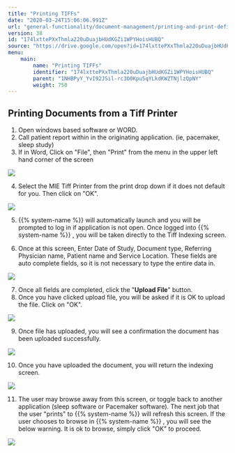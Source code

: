 ```yaml
---
title: "Printing TIFFs"
date: "2020-03-24T15:06:06.991Z"
url: "general-functionality/document-management/printing-and-print-definitions/printing-tiffs.html"
version: 38
id: "174lxttePXxThmla220uDuajbHUdKGZi1WPYHoisHUBQ"
source: "https://drive.google.com/open?id=174lxttePXxThmla220uDuajbHUdKGZi1WPYHoisHUBQ"
menu:
    main:
        name: "Printing TIFFs"
        identifier: "174lxttePXxThmla220uDuajbHUdKGZi1WPYHoisHUBQ"
        parent: "1NHBPyY_YvI92JSil-rc3O0Kpu5qYLkdKWZTNjlzQpNY"
        weight: 750
---
```

## Printing Documents from a Tiff Printer

1. Open windows based software or WORD.
2. Call patient report within in the originating application. (ie, pacemaker, sleep study)
3. If in Word, Click on "File", then "Print" from the menu in the upper left hand corner of the screen

![](printing-tiffs.images/image1.png)

4. Select the MIE Tiff Printer from the print drop down if it does not default for you. Then click on "OK".



![](printing-tiffs.images/image2.png)



5. {{% system-name %}} will automatically launch and you will be prompted to log in if application is not open. Once logged into {{% system-name %}} , you will be taken directly to the Tiff Indexing screen.



6. Once at this screen, Enter Date of Study, Document type, Referring Physician name, Patient name and Service Location. These fields are auto complete fields, so it is not necessary to type the entire data in.

![](printing-tiffs.images/image3.png)

7. Once all fields are completed, click the "<strong>Upload File</strong>" button.
8. Once you have clicked upload file, you will be asked if it is OK to upload the file. Click on "OK".

![](printing-tiffs.images/image4.png)

9. Once file has uploaded, you will see a confirmation the document has been uploaded successfully.

![](printing-tiffs.images/image5.png)

10. Once you have uploaded the document, you will return the indexing screen.

![](printing-tiffs.images/image6.png)

11. The user may browse away from this screen, or toggle back to another application (sleep software or Pacemaker software). The next job that the user "prints" to {{% system-name %}} will refresh this screen. If the user chooses to browse in {{% system-name %}} , you will see the below warning. It is ok to browse, simply click "OK" to proceed.

![](https://lh4.googleusercontent.com/QX53dH6jMFo-Ri54mw9sSaVPtwsZMKRVN8rAqqZ_xUJ0YW23vePii6iYKgJDDPTaonNetWNXVYbaWM5CgWrC3vgTD-NAMo8nNinHRewTZE0b0YM5RlGK2acMmx2c8NPD9jQnO3fzmm5ofNdKkw)

